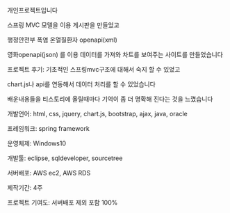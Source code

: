개인프로젝트입니다


스프링 MVC 모델을 이용 게시판을 만들었고		

행정안전부 폭염 온열질환자 openapi(xml) 

영화openapi(json) 를 이용 데이터를 가져와 차트를 보여주는 사이트를 만들었습니다


프로젝트 후기:
기초적인 스프링mvc구조에 대해서 숙지 할 수 있었고

chart.js나 api를 연동해서 데이터 처리를 할 수 있었습니다

배운내용들을 티스토리에 올릴때마다 기억이 좀 더 명확해 진다는 것을 느꼈습니다

개발언어: html, css, jquery, chart.js, bootstrap, ajax, java, oracle

프레임워크: spring framework

운영체제: Windows10

개발툴: eclipse, sqldeveloper, sourcetree

서버배포: AWS ec2, AWS RDS

제작기간: 4주

프로젝트 기여도: 서버배포 제외 포함 100%
